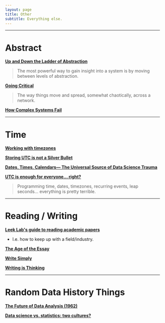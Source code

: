 ```yaml
---
layout: page
title: Other
subtitle: Everything else.
---
```


---

# Abstract

[**Up and Down the Ladder of Abstraction**](http://worrydream.com/#!2/LadderOfAbstraction)

> The most powerful way to gain insight into a system is by moving between levels of abstraction.

[**Going Critical**](https://meltingasphalt.com/interactive/going-critical/)

> The way things move and spread, somewhat chaotically, across a network.

[**How Complex Systems Fail**](https://www.adaptivecapacitylabs.com/HowComplexSystemsFail.pdf)

---

# Time

[**Working with timezones**](https://davecturner.github.io/2018/08/12/working-with-timezones.html)

[**Storing UTC is not a Silver Bullet**](https://codeblog.jonskeet.uk/2019/03/27/storing-utc-is-not-a-silver-bullet/)

[**Dates, Times, Calendars— The Universal Source of Data Science Trauma**](https://towardsdatascience.com/dates-times-calendars-the-universal-source-of-data-science-trauma-92a887fdedd1)

[**UTC is enough for everyone... right?**](https://zachholman.com/talk/utc-is-enough-for-everyone-right)

> Programming time, dates, timezones, recurring events, leap seconds... everything is pretty terrible.

---

# Reading / Writing

[**Leek Lab's guide to reading academic papers**](https://github.com/jtleek/readingpapers)

- I.e. how to keep up with a field/industry.

[**The Age of the Essay**](http://paulgraham.com/essay.html?ck_subscriber_id=489909620)

[**Write Simply**](http://paulgraham.com/simply.html)

[**Writing is Thinking**](https://medium.learningbyshipping.com/writing-is-thinking-an-annotated-twitter-thread-2a75fe07fade)

---

# Random Data History Things

[**The Future of Data Analysis (1962)**](https://projecteuclid.org/euclid.aoms/1177704711)

[**Data science vs. statistics: two cultures?**](https://rd.springer.com/article/10.1007/s42081-018-0009-3)
